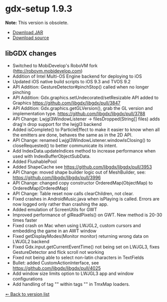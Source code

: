 # gdx-setup 1.9.3

**Note:** This version is obsolete.

* [Download JAR](https://github.com/JavaCakeGames/gdx-setup-archive/blob/main/gdx-setup_1.9.3.jar)
* [Download source](https://github.com/JavaCakeGames/gdx-setup-archive/blob/main/sources/gdx-setup_1.9.3.zip)

## libGDX changes

- Switched to MobiDevelop's RoboVM fork (http://robovm.mobidevelop.com)
- Addition of Intel Multi-OS Engine backend for deploying to iOS
- Updated iOS native build scripts to iOS 9.3 and TVOS 9.2
- API Addition: GestureDetector#pinchStop() called when no longer pinching
- API Addition: Gdx.graphics.setUndecorated/setResizable API added to Graphics https://github.com/libgdx/libgdx/pull/3847
- API Addition: Gdx.graphics.getGLVersion(), grab the GL version and implementation type. https://github.com/libgdx/libgdx/pull/3788
- API Change: Lwjgl3WindowListener -> filesDropped(String[] files) adds drag'n drop support for the lwjgl3 backend
- Added isComplete() to ParticleEffect to make it easier to know when all the emitters are done, behaves the same as in the 2D API.
- API Change: renamed Lwjgl3WindowListener.windowIsClosing() to closeRequested() to better communicate its intent.
- Add IndexData.updateIndices method to increase performance when used with IndexBufferObjectSubData. 
- Added FlushablePool
- Added ShapeCache see https://github.com/libgdx/libgdx/pull/3953
- API Change: moved shape builder logic out of MeshBuilder, see: https://github.com/libgdx/libgdx/pull/3996
- API Change: changed copy constructor OrderedMap(ObjectMap) to OrderedMap(OrderedMap)
- API Change: Table reset now calls clearChildren, not clear.
- Fixed crashes in AndroidMusic.java when isPlaying is called. Errors are now logged only rather than crashing the app.
- Added emulation of ScreenUtils for GWT
- Improved performance of glReadPixels() on GWT. New method is 20-30 times faster
- Fixed crash on Mac when using LWJGL2, custom cursors and embedding the game in an AWT window
- Fixed getDisplayModes(Monitor monitor) returning wrong data on LWJGL2 backend
- Fixed Gdx.input.getCurrentEventTime() not being set on LWJGL3, fixes GestureDetector and flick scroll not working
- Fixed not being able to select non-latin characters in TextFields
- Bullet: added CustomActionInterface, see https://github.com/libgdx/libgdx/pull/4025
- Add window size limits option to LWJGL3 app and window configurations
- Add handling of tag "<objectgroup>" within tags "<tile>" in TmxMap loaders.

[🠔 Back to version list](https://javacakegames.github.io/gdx-setup-archive/)
